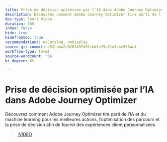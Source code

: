 ```yaml
---
title: Prise de décision optimisée par l’IA dans Adobe Journey Optimizer
description: Découvrez comment Adobe Journey Optimizer tire parti de l’IA et du machine learning pour les meilleures actions, l’optimisation des parcours et la prise de décision afin de fournir des expériences client personnalisées.
doc-type: Short Video
duration: 185
index: false
hide: true
hidefromtoc: true
recommendations: noCatalog, noDisplay
source-git-commit: e52cdba2a9203497d97cbd1e75c81e3e4e556ac4
workflow-type: tm+mt
source-wordcount: '56'
ht-degree: 0%

---
```



# Prise de décision optimisée par l’IA dans Adobe Journey Optimizer

Découvrez comment Adobe Journey Optimizer tire parti de l’IA et du machine learning pour les meilleures actions, l’optimisation des parcours et la prise de décision afin de fournir des expériences client personnalisées.

<!-- 62_S520_3442520_184_aipowered-decisioning-in-adobe-journey-optimizer -->
>[!VIDEO](https://video.tv.adobe.com/v/3458219/?learn=on&enablevpops=true)
